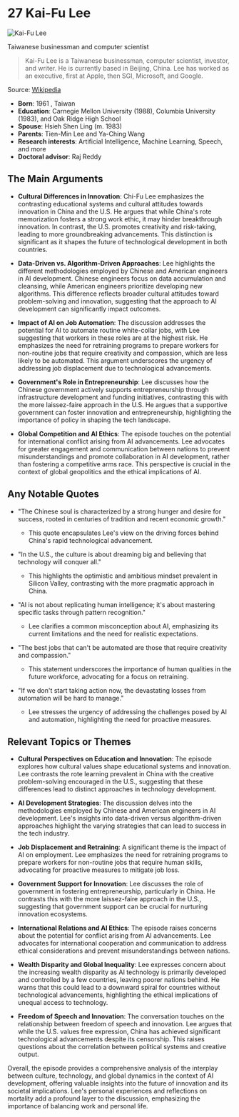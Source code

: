 # 27 Kai-Fu Lee


![Kai-Fu Lee](https://encrypted-tbn0.gstatic.com/images?q=tbn:ANd9GcSue68QdQjD9pzAwioLCGQCP6hiCHUMqUahSzVMcA&s=0)

Taiwanese businessman and computer scientist

> Kai-Fu Lee is a Taiwanese businessman, computer scientist, investor, and writer. He is currently based in Beijing, China. Lee has worked as an executive, first at Apple, then SGI, Microsoft, and Google.

Source: [Wikipedia](https://en.wikipedia.org/wiki/Kai-Fu_Lee)

- **Born**: 1961 , Taiwan
- **Education**: Carnegie Mellon University (1988), Columbia University (1983), and Oak Ridge High School
- **Spouse**: Hsieh Shen Ling (m. 1983)
- **Parents**: Tien-Min Lee and Ya-Ching Wang
- **Research interests**: Artificial Intelligence, Machine Learning, Speech, and more
- **Doctoral advisor**: Raj Reddy


## The Main Arguments

- **Cultural Differences in Innovation**: Chi-Fu Lee emphasizes the contrasting educational systems and cultural attitudes towards innovation in China and the U.S. He argues that while China's rote memorization fosters a strong work ethic, it may hinder breakthrough innovation. In contrast, the U.S. promotes creativity and risk-taking, leading to more groundbreaking advancements. This distinction is significant as it shapes the future of technological development in both countries.

- **Data-Driven vs. Algorithm-Driven Approaches**: Lee highlights the different methodologies employed by Chinese and American engineers in AI development. Chinese engineers focus on data accumulation and cleansing, while American engineers prioritize developing new algorithms. This difference reflects broader cultural attitudes toward problem-solving and innovation, suggesting that the approach to AI development can significantly impact outcomes.

- **Impact of AI on Job Automation**: The discussion addresses the potential for AI to automate routine white-collar jobs, with Lee suggesting that workers in these roles are at the highest risk. He emphasizes the need for retraining programs to prepare workers for non-routine jobs that require creativity and compassion, which are less likely to be automated. This argument underscores the urgency of addressing job displacement due to technological advancements.

- **Government's Role in Entrepreneurship**: Lee discusses how the Chinese government actively supports entrepreneurship through infrastructure development and funding initiatives, contrasting this with the more laissez-faire approach in the U.S. He argues that a supportive government can foster innovation and entrepreneurship, highlighting the importance of policy in shaping the tech landscape.

- **Global Competition and AI Ethics**: The episode touches on the potential for international conflict arising from AI advancements. Lee advocates for greater engagement and communication between nations to prevent misunderstandings and promote collaboration in AI development, rather than fostering a competitive arms race. This perspective is crucial in the context of global geopolitics and the ethical implications of AI.

## Any Notable Quotes

- "The Chinese soul is characterized by a strong hunger and desire for success, rooted in centuries of tradition and recent economic growth."
  - This quote encapsulates Lee's view on the driving forces behind China's rapid technological advancement.

- "In the U.S., the culture is about dreaming big and believing that technology will conquer all."
  - This highlights the optimistic and ambitious mindset prevalent in Silicon Valley, contrasting with the more pragmatic approach in China.

- "AI is not about replicating human intelligence; it's about mastering specific tasks through pattern recognition."
  - Lee clarifies a common misconception about AI, emphasizing its current limitations and the need for realistic expectations.

- "The best jobs that can't be automated are those that require creativity and compassion."
  - This statement underscores the importance of human qualities in the future workforce, advocating for a focus on retraining.

- "If we don't start taking action now, the devastating losses from automation will be hard to manage."
  - Lee stresses the urgency of addressing the challenges posed by AI and automation, highlighting the need for proactive measures.

## Relevant Topics or Themes

- **Cultural Perspectives on Education and Innovation**: The episode explores how cultural values shape educational systems and innovation. Lee contrasts the rote learning prevalent in China with the creative problem-solving encouraged in the U.S., suggesting that these differences lead to distinct approaches in technology development.

- **AI Development Strategies**: The discussion delves into the methodologies employed by Chinese and American engineers in AI development. Lee's insights into data-driven versus algorithm-driven approaches highlight the varying strategies that can lead to success in the tech industry.

- **Job Displacement and Retraining**: A significant theme is the impact of AI on employment. Lee emphasizes the need for retraining programs to prepare workers for non-routine jobs that require human skills, advocating for proactive measures to mitigate job loss.

- **Government Support for Innovation**: Lee discusses the role of government in fostering entrepreneurship, particularly in China. He contrasts this with the more laissez-faire approach in the U.S., suggesting that government support can be crucial for nurturing innovation ecosystems.

- **International Relations and AI Ethics**: The episode raises concerns about the potential for conflict arising from AI advancements. Lee advocates for international cooperation and communication to address ethical considerations and prevent misunderstandings between nations.

- **Wealth Disparity and Global Inequality**: Lee expresses concern about the increasing wealth disparity as AI technology is primarily developed and controlled by a few countries, leaving poorer nations behind. He warns that this could lead to a downward spiral for countries without technological advancements, highlighting the ethical implications of unequal access to technology.

- **Freedom of Speech and Innovation**: The conversation touches on the relationship between freedom of speech and innovation. Lee argues that while the U.S. values free expression, China has achieved significant technological advancements despite its censorship. This raises questions about the correlation between political systems and creative output.

Overall, the episode provides a comprehensive analysis of the interplay between culture, technology, and global dynamics in the context of AI development, offering valuable insights into the future of innovation and its societal implications. Lee's personal experiences and reflections on mortality add a profound layer to the discussion, emphasizing the importance of balancing work and personal life.